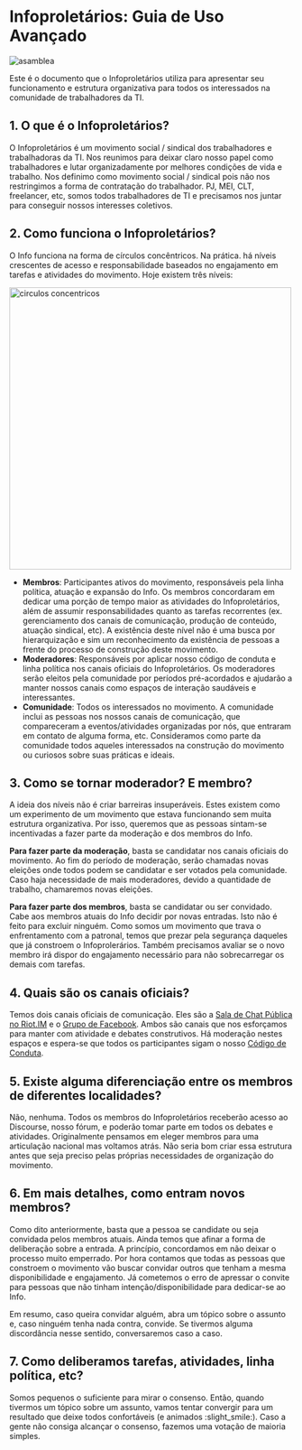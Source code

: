 # Infoproletários: Guia de Uso Avançado

<img src="https://github.com/infoproletarios/guia-de-uso/blob/master/asamblea.jpg" alt="asamblea">

Este é o documento que o Infoproletários utiliza para apresentar seu funcionamento e estrutura organizativa para todos os interessados na comunidade de trabalhadores da TI.

## 1. O que é o Infoproletários?
O Infoproletários é um movimento social / sindical dos trabalhadores e trabalhadoras da TI. Nos reunimos para deixar claro nosso papel como trabalhadores e lutar organizadamente por melhores condições de vida e trabalho. Nos definimo como movimento social / sindical pois não nos restringimos a forma de contratação do trabalhador. PJ, MEI, CLT, freelancer, etc, somos todos trabalhadores de TI e precisamos nos juntar para conseguir nossos interesses coletivos.

## 2. Como funciona o Infoproletários?
O Info funciona na forma de círculos concêntricos. Na prática. há níveis crescentes de acesso e responsabilidade baseados no engajamento em tarefas e atividades do movimento. Hoje existem três níveis:

<img src="https://github.com/infoproletarios/guia-de-uso/blob/master/circulos1.png" alt="circulos concentricos" width="500" height="500">

- **Membros**: Participantes ativos do movimento, responsáveis pela linha política, atuação e expansão do Info. Os membros concordaram em dedicar uma porção de tempo maior as atividades do Infoproletários, além de assumir responsabilidades quanto as tarefas recorrentes (ex. gerenciamento dos canais de comunicação, produção de conteúdo, atuação sindical, etc). A existência deste nível não é uma busca por hierarquização e sim um reconhecimento da existência de pessoas a frente do processo de construção deste movimento.
- **Moderadores**: Responsáveis por aplicar nosso código de conduta e linha política nos canais oficiais do Infoproletários. Os moderadores serão eleitos pela comunidade por períodos pré-acordados e ajudarão a manter nossos canais como espaços de interação saudáveis e interessantes.
- **Comunidade**: Todos os interessados no movimento. A comunidade inclui as pessoas nos nossos canais de comunicação, que compareceram a eventos/atividades organizadas por nós, que entraram em contato de alguma forma, etc. Consideramos como parte da comunidade todos aqueles interessados na construção do movimento ou curiosos sobre suas práticas e ideais.

## 3. Como se tornar moderador? E membro?
A ideia dos níveis não é criar barreiras insuperáveis. Estes existem como um experimento de um movimento que estava funcionando sem muita estrutura organizativa. Por isso, queremos que as pessoas sintam-se incentivadas a fazer parte da moderação e dos membros do Info.

**Para fazer parte da moderação**, basta se candidatar nos canais oficiais do movimento. Ao fim do período de moderação, serão chamadas novas eleições onde todos podem se candidatar e ser votados pela comunidade. Caso haja necessidade de mais moderadores, devido a quantidade de trabalho, chamaremos novas eleições.

**Para fazer parte dos membros**, basta se candidatar ou ser convidado. Cabe aos membros atuais do Info decidir por novas entradas. Isto não é feito para excluir ninguém. Como somos um movimento que trava o enfrentamento com a patronal, temos que prezar pela segurança daqueles que já constroem o Infoprolerários. Também precisamos avaliar se o novo membro irá dispor do engajamento necessário para não sobrecarregar os demais com tarefas.

## 4. Quais são os canais oficiais?
Temos dois canais oficiais de comunicação. Eles são a [Sala de Chat Pública no Riot.IM](https://riot.im/app/#/room/#infoproletarios:matrix.org) e o [Grupo de Facebook](https://www.facebook.com/groups/infoproletarios/). Ambos são canais que nos esforçamos para manter com atividade e debates construtivos. Há moderação nestes espaços e espera-se que todos os participantes sigam o nosso [Código de Conduta](#).

## 5. Existe alguma diferenciação entre os membros de diferentes localidades?

Não, nenhuma. Todos os membros do Infoproletários receberão acesso ao Discourse, nosso fórum, e poderão tomar parte em todos os debates e atividades. Originalmente pensamos em eleger membros para uma articulação nacional mas voltamos atrás. Não seria bom criar essa estrutura antes que seja preciso pelas próprias necessidades de organização do movimento.

## 6. Em mais detalhes, como entram novos membros?

Como dito anteriormente, basta que a pessoa se candidate ou seja convidada pelos membros atuais. Ainda temos que afinar a forma de deliberação sobre a entrada. A princípio, concordamos em não deixar o processo muito emperrado. Por hora contamos que todas as pessoas que constroem o movimento vão buscar convidar outros que tenham a mesma disponibilidade e engajamento. Já cometemos o erro de apressar o convite para pessoas que não tinham intenção/disponibilidade para dedicar-se ao Info.

Em resumo, caso queira convidar alguém, abra um tópico sobre o assunto e, caso ninguém tenha nada contra, convide. Se tivermos alguma discordância nesse sentido, conversaremos caso a caso.

## 7. Como deliberamos tarefas, atividades, linha política, etc?

Somos pequenos o suficiente para mirar o consenso. Então, quando tivermos um tópico sobre um assunto, vamos tentar convergir para um resultado que deixe todos confortáveis (e animados :slight_smile:). Caso a gente não consiga alcançar o consenso, fazemos uma votação de maioria simples.
